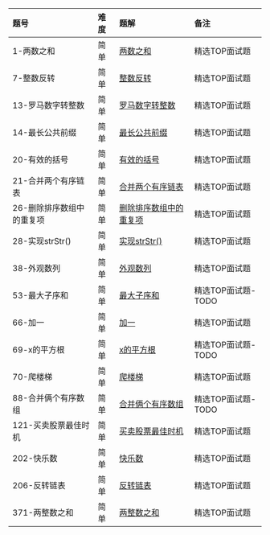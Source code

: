 | 题号 | 难度 | 题解 | 备注   |
| :------| :------ | :------ |  :------ |
| 1-两数之和 | 简单 | [两数之和](1/1.md) | 精选TOP面试题 |
| 7-整数反转 | 简单 | [整数反转](7/7.md) | 精选TOP面试题 |
| 13-罗马数字转整数 | 简单 | [罗马数字转整数](13/13.md) | 精选TOP面试题 |
| 14-最长公共前缀 | 简单 | [最长公共前缀](14/14.md) | 精选TOP面试题 |
| 20-有效的括号 | 简单 | [有效的括号](20/20.md) | 精选TOP面试题 |
| 21-合并两个有序链表 | 简单 | [合并两个有序链表](21/21.md) | 精选TOP面试题 |
| 26-删除排序数组中的重复项 | 简单 | [删除排序数组中的重复项](26/26.md) | 精选TOP面试题 |
| 28-实现strStr() | 简单 | [实现strStr()](28/28.md) | 精选TOP面试题 |
| 38-外观数列 | 简单 | [外观数列](38/38.md) | 精选TOP面试题 |
| 53-最大子序和 | 简单 | [最大子序和](53/53.md) | 精选TOP面试题-TODO |
| 66-加一 | 简单 | [加一](66/66.md) | 精选TOP面试题 |
| 69-x的平方根 | 简单 | [x的平方根](69/69.md) | 精选TOP面试题-TODO|
| 70-爬楼梯 | 简单 | [爬楼梯](70/70.md) | 精选TOP面试题|
| 88-合并俩个有序数组 | 简单 | [合并俩个有序数组](88/88.md) | 精选TOP面试题-TODO|
| 121-买卖股票最佳时机 | 简单 | [买卖股票最佳时机](121/121.md) | 精选TOP面试题 |
| 202-快乐数 | 简单 | [快乐数](202/202.md) | 精选TOP面试题 |
| 206-反转链表 | 简单 | [反转链表](206/206.md) | 精选TOP面试题 |
| 371-两整数之和 | 简单 | [两整数之和](371/371.md) | 精选TOP面试题 |
